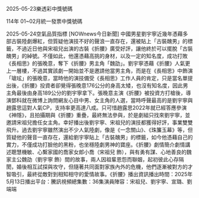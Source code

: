 
2025-05-23樂透彩中獎號碼

                                
114年 01~02月統一發票中獎號碼
                             
2025-05-24空氣品質指標
                              [NOWnews今日新聞] 中國男星劉宇寧近幾年憑藉多部古裝陸劇爆紅，但質疑他演技不好的聲浪一直存在，還被貼上「古裝醜男」的標籤，不過近日他與宋祖兒出演的古裝《折腰》廣受好評，讓他終於可以擺脫「古裝醜男」的綽號。不僅如此，他還憑藉高挑的身材，以及一定的知名度，成功打敗《長相思》的張晚意，奪下《折腰》男主角「魏劭」。劉宇寧憑藉《折腰》人氣更上一層樓，不過其實該劇一開始並不是邀請他當男主角，而是在《長相思》中飾演「瑲玹」的張晚意，當時他的演技備受《長相思》工作人員的肯定，只是當名單提出後，《折腰》投資者卻覺得張晚意176公分的身高太矮，也沒有知名度，因此男主角最後由身高189公分的劉宇寧拿下。張晚意主演《折腰》被投資方打槍後，導演鄧科就在微博上詢問網友心目中男、女主角的人選，當時呼聲最高的是劉宇寧與趙露思這對人氣CP，支持率更高達八成。只可惜趙露思2022年就已經答應參演《神隱》，且拍攝期與《折腰》重疊，最終無法參與，於是劇組只找來劉宇寧，並邀請宋祖兒擔任女主角。幸好播出後劉宇寧、宋祖兒的演技都獲得好評，事業雙雙飛升。過去劉宇寧雖然演出不少人氣陸劇，像是《一念關山》、《珠簾玉幕》等，但質疑他的聲音一直存在，還給劉宇寧貼上「古裝醜男」的標籤，如今他憑藉自己的實力，不僅成功打臉他的黑粉，也坐穩陸劇男神的寶座。《折腰》劇情簡介劇情講述聰慧機敏、心繫家國的喬家女郎小喬（宋祖兒 飾），與有勇有謀、心地善良的魏家主公魏劭（劉宇寧 飾）間的故事，兩人因祖輩恩怨而聯姻，起初彼此心存隔閡，婚後相互試探與攻守，但隨著共同面對家族內外的危機，他們逐漸被對方的才智吸引，最終從敵對到相知相守的愛情故事。《折腰》播出資訊播出時間：2025年5月13日播出平台：騰訊視頻總集數：36集演員陣容：宋祖兒、劉宇寧、宣璐、劉端端